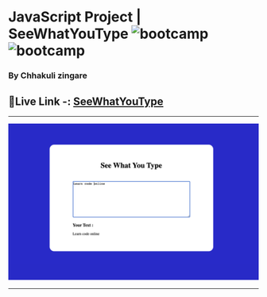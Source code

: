 
# JavaScript Project |  SeeWhatYouType ![bootcamp](https://img.shields.io/badge/Chhakuli-Zingare-yellow) ![bootcamp](https://img.shields.io/badge/JavaScript-Project-green)

### By Chhakuli zingare


## 🔗Live Link -: [SeeWhatYouType](https://seewhatyoutype-by-chhakuli.netlify.app/)
 

---

![myproject](./Image/See_What_You_Type.png)

---